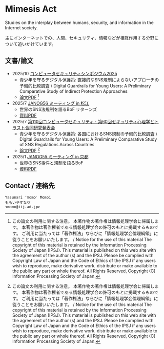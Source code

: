 # Mimesis Act

Studies on the interplay between humans, security, and information in the Internet society.

主にインターネットでの、人間、セキュリティ、情報などが相互作用する分野について追いかけています。

## 文書/論文

- 2025/10 [コンピュータセキュリティシンポジウム2025](https://www.iwsec.org/css/2025/index.html)
  - 青少年を守るデジタル保護策: 直接的なSNS規制によらないアプローチの予備的比較調査 / Digital Guardrails for Young Users: A Preliminary Comparative Study of
Indirect Protection Approaches
  - [論文PDF](sns-rel-2025.pdf) [^c_ipsj]
- 2025/7 [JANOG56 ミーティング in 松江](https://www.janog.gr.jp/meeting/janog56/)
  - 世界のSNS法規制を語るBoF リターンズ
  - [資料PDF](sns-law-bof-2025-2.pdf)
- 2025/7 [第110回コンピュータセキュリティ・第60回セキュリティ心理学とトラスト合同研究発表会](https://www.ipsj.or.jp/kenkyukai/event/csec110spt60.html)
  - 青少年を守るデジタル保護策: 各国におけるSNS規制の予備的比較調査 / Digital Guardrails for Young Users: A Preliminary Comparative Study of SNS Regulations Across Countries
  - [論文PDF](sns-reg-2025.pdf) [^c_ipsj]
- 2025/1 [JANOG55 ミーティング in 京都](https://www.janog.gr.jp/meeting/janog55/)
  - 世界のSNS事件と規制を語るBoF
  - [資料PDF](sns-law-bof-2025.pdf)

## Contact / 連絡先

```Text
Yasunari 'momo' Momoi
ももいやすなり
<momo@iij.ad.jp>
```

[^c_ipsj]: この論文の利用に関する注意。
  本著作物の著作権は情報処理学会に帰属します。
  本著作物は著作権者である情報処理学会の許可のもとに掲載するものです。
  ご利用に当たっては「著作権法」ならびに「情報処理学会倫理綱領」に従うことをお願いいたします。
  /
  Notice for the use of this material The copyright of this material is retained by the Information Processing Society of Japan (IPSJ).
  This material is published on this web site with the agreement of the author (s) and the IPSJ.
  Please be complied with Copyright Law of Japan and the Code of Ethics of the IPSJ if any users wish to reproduce, make derivative work, distribute or make available to the public any part or whole thereof.
  All Rights Reserved, Copyright (C) Information Processing Society of Japan.
